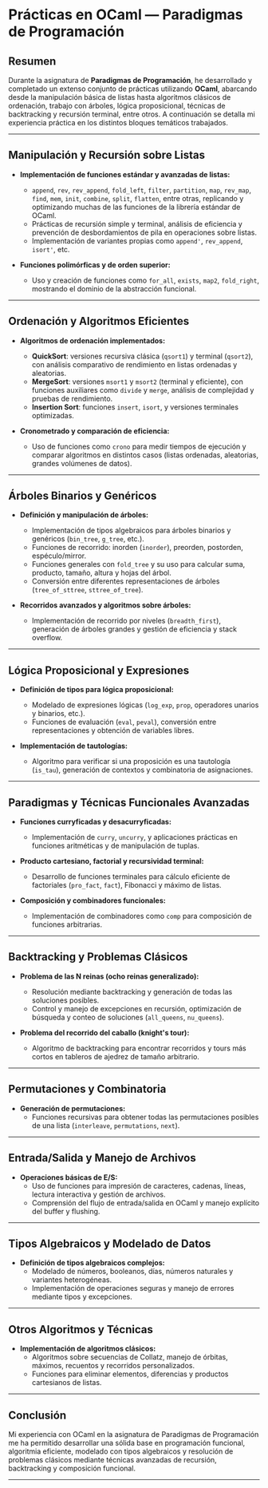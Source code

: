 # Prácticas en OCaml — Paradigmas de Programación

## Resumen
Durante la asignatura de **Paradigmas de Programación**, he desarrollado y completado un extenso conjunto de prácticas utilizando **OCaml**, abarcando desde la manipulación básica de listas hasta algoritmos clásicos de ordenación, trabajo con árboles, lógica proposicional, técnicas de backtracking y recursión terminal, entre otros. A continuación se detalla mi experiencia práctica en los distintos bloques temáticos trabajados.

---

## Manipulación y Recursión sobre Listas

- **Implementación de funciones estándar y avanzadas de listas:**
  - `append`, `rev`, `rev_append`, `fold_left`, `filter`, `partition`, `map`, `rev_map`, `find`, `mem`, `init`, `combine`, `split`, `flatten`, entre otras, replicando y optimizando muchas de las funciones de la librería estándar de OCaml.
  - Prácticas de recursión simple y terminal, análisis de eficiencia y prevención de desbordamientos de pila en operaciones sobre listas.
  - Implementación de variantes propias como `append'`, `rev_append`, `isort'`, etc.

- **Funciones polimórficas y de orden superior:**
  - Uso y creación de funciones como `for_all`, `exists`, `map2`, `fold_right`, mostrando el dominio de la abstracción funcional.

---

## Ordenación y Algoritmos Eficientes

- **Algoritmos de ordenación implementados:**
  - **QuickSort**: versiones recursiva clásica (`qsort1`) y terminal (`qsort2`), con análisis comparativo de rendimiento en listas ordenadas y aleatorias.
  - **MergeSort**: versiones `msort1` y `msort2` (terminal y eficiente), con funciones auxiliares como `divide` y `merge`, análisis de complejidad y pruebas de rendimiento.
  - **Insertion Sort**: funciones `insert`, `isort`, y versiones terminales optimizadas.

- **Cronometrado y comparación de eficiencia:**
  - Uso de funciones como `crono` para medir tiempos de ejecución y comparar algoritmos en distintos casos (listas ordenadas, aleatorias, grandes volúmenes de datos).

---

## Árboles Binarios y Genéricos

- **Definición y manipulación de árboles:**
  - Implementación de tipos algebraicos para árboles binarios y genéricos (`bin_tree`, `g_tree`, etc.).
  - Funciones de recorrido: inorden (`inorder`), preorden, postorden, espéculo/mirror.
  - Funciones generales con `fold_tree` y su uso para calcular suma, producto, tamaño, altura y hojas del árbol.
  - Conversión entre diferentes representaciones de árboles (`tree_of_sttree`, `sttree_of_tree`).

- **Recorridos avanzados y algoritmos sobre árboles:**
  - Implementación de recorrido por niveles (`breadth_first`), generación de árboles grandes y gestión de eficiencia y stack overflow.

---

## Lógica Proposicional y Expresiones

- **Definición de tipos para lógica proposicional:**
  - Modelado de expresiones lógicas (`log_exp`, `prop`, operadores unarios y binarios, etc.).
  - Funciones de evaluación (`eval`, `peval`), conversión entre representaciones y obtención de variables libres.

- **Implementación de tautologías:**
  - Algoritmo para verificar si una proposición es una tautología (`is_tau`), generación de contextos y combinatoria de asignaciones.

---

## Paradigmas y Técnicas Funcionales Avanzadas

- **Funciones curryficadas y desacurryficadas:**
  - Implementación de `curry`, `uncurry`, y aplicaciones prácticas en funciones aritméticas y de manipulación de tuplas.

- **Producto cartesiano, factorial y recursividad terminal:**
  - Desarrollo de funciones terminales para cálculo eficiente de factoriales (`pro_fact`, `fact`), Fibonacci y máximo de listas.

- **Composición y combinadores funcionales:**
  - Implementación de combinadores como `comp` para composición de funciones arbitrarias.

---

## Backtracking y Problemas Clásicos

- **Problema de las N reinas (ocho reinas generalizado):**
  - Resolución mediante backtracking y generación de todas las soluciones posibles.
  - Control y manejo de excepciones en recursión, optimización de búsqueda y conteo de soluciones (`all_queens`, `nu_queens`).

- **Problema del recorrido del caballo (knight's tour):**
  - Algoritmo de backtracking para encontrar recorridos y tours más cortos en tableros de ajedrez de tamaño arbitrario.

---

## Permutaciones y Combinatoria

- **Generación de permutaciones:**
  - Funciones recursivas para obtener todas las permutaciones posibles de una lista (`interleave`, `permutations`, `next`).

---

## Entrada/Salida y Manejo de Archivos

- **Operaciones básicas de E/S:**
  - Uso de funciones para impresión de caracteres, cadenas, líneas, lectura interactiva y gestión de archivos.
  - Comprensión del flujo de entrada/salida en OCaml y manejo explícito del buffer y flushing.

---

## Tipos Algebraicos y Modelado de Datos

- **Definición de tipos algebraicos complejos:**
  - Modelado de números, booleanos, días, números naturales y variantes heterogéneas.
  - Implementación de operaciones seguras y manejo de errores mediante tipos y excepciones.

---

## Otros Algoritmos y Técnicas

- **Implementación de algoritmos clásicos:**
  - Algoritmos sobre secuencias de Collatz, manejo de órbitas, máximos, recuentos y recorridos personalizados.
  - Funciones para eliminar elementos, diferencias y productos cartesianos de listas.

---

## Conclusión

Mi experiencia con OCaml en la asignatura de Paradigmas de Programación me ha permitido desarrollar una sólida base en programación funcional, algoritmia eficiente, modelado con tipos algebraicos y resolución de problemas clásicos mediante técnicas avanzadas de recursión, backtracking y composición funcional.

---
